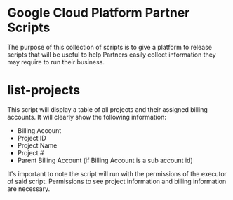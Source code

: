 # Google Cloud Platform Partner Scripts

The purpose of this collection of scripts is to give a platform to release scripts that will be useful to help Partners easily collect information they may require to run their business.

# list-projects

This script will display a table of all projects and their assigned billing accounts. It will clearly show the following information:
- Billing Account
- Project ID
- Project Name
- Project #
- Parent Billing Account (if Billing Account is a sub account id)

It's important to note the script will run with the permissions of the executor of said script. Permissions to see project information and billing information are necessary.

